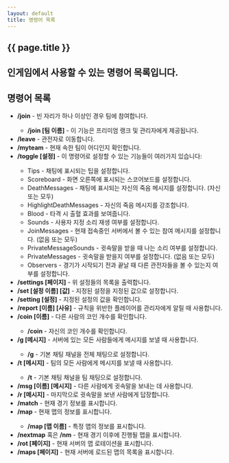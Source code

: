 ```yaml
---
layout: default
title: 명령어 목록
---
```


<section class="banner">
    <div class="container">
        <div class="content">
            <h1 class="title">{{ page.title }}</h1>
            <h2 class="subtitle">인게임에서 사용할 수 있는 명령어 목록입니다.</h2>
        </div>
        </div>
    </div>
</section>
<section class="content">
    <div class="container">
        <h2>명령어 목록</h2>
        <ul>
            <li><b>/join</b> - 빈 자리가 하나 이상인 경우 팀에 참여합니다.</li>
            <ul>
                <li><b>/join [팀 이름]</b> - 이 기능은 프리미엄 랭크 및 관리자에게 제공됩니다.</li>
            </ul>
            <li><b>/leave</b> - 관전자로 이동합니다.</li>
            <li><b>/myteam</b> - 현재 속한 팀이 어디인지 확인합니다.</li>
            <li><b>/toggle [설정]</b> - 이 명령어로 설정할 수 있는 기능들이 여러가지 있습니다:</li>
            <ul>
                <li>Tips - 채팅에 표시되는 팁을 설정합니다.</li>
                <li>Scoreboard - 화면 오른쪽에 표시되는 스코어보드를 설정합니다.</li>
                <li>DeathMessages - 채팅에 표시되는 자신의 죽음 메시지를 설정합니다. (자신 또는 모두)</li>
                <li>HighlightDeathMessages - 자신의 죽음 메시지를 강조합니다.</li>
                <li>Blood - 타격 시 출혈 효과를 보여줍니다.</li>
                <li>Sounds - 사용자 지정 소리 재생 여부를 설정합니다.</li>
                <li>JoinMessages - 현재 접속중인 서버에서 볼 수 있는 참여 메시지를 설정합니다. (없음 또는 모두)</li>
                <li>PrivateMessageSounds - 귓속말을 받을 때 나는 소리 여부를 설정합니다.</li>
                <li>PrivateMessages - 귓속말을 받을지 여부를 설정합니다. (없음 또는 모두)</li>
                <li>Observers - 경기가 시작되기 전과 끝날 때 다른 관전자들을 볼 수 있는지 여부를 설정합니다.</li>
            </ul>
            <li><b>/settings [페이지]</b> - 위 설정들의 목록을 출력합니다.</li>
            <li><b>/set [설정 이름] [값]</b> - 지정된 설정을 지정된 값으로 설정합니다.</li>
            <li><b>/setting [설정]</b> - 지정된 설정의 값을 확인합니다.</li>
            <li><b>/report [이름] [사유]</b> - 규칙을 위반한 플레이어를 관리자에게 알릴 때 사용합니다.</li>
            <li><b>/coin [이름]</b> - 다른 사람의 코인 개수를 확인합니다.</li>
            <ul>
                <li><b>/coin</b> - 자신의 코인 개수를 확인합니다.</li>
            </ul>
            <li><b>/g [메시지]</b> - 서버에 있는 모든 사람들에게 메시지를 보낼 때 사용합니다.</li>
            <ul>
                <li><b>/g</b> - 기본 채팅 채널을 전체 채팅으로 설정합니다.</li>
            </ul>
            <li><b>/t [메시지]</b> - 팀의 모든 사람에게 메시지를 보낼 때 사용합니다.</li>
            <ul>
                <li><b>/t</b> - 기본 채팅 채널을 팀 채팅으로 설정합니다.</li>
            </ul>
            <li><b>/msg [이름] [메시지]</b> - 다른 사람에게 귓속말을 보내는 데 사용합니다.</li>
            <li><b>/r [메시지]</b> - 마지막으로 귓속말을 보낸 사람에게 답장합니다.</li>
            <li><b>/match</b> - 현재 경기 정보를 표시합니다.</li>
            <li><b>/map</b> - 현재 맵의 정보를 표시합니다.</li>
            <ul>
                <li><b>/map [맵 이름]</b> - 특정 맵의 정보를 표시합니다.</li>
            </ul>
            <li><b>/nextmap</b> 혹은 <b>/nm</b> - 현재 경기 이후에 진행될 맵을 표시합니다.</li>
            <li><b>/rot [페이지]</b> - 현재 서버의 맵 로테이션을 표시합니다.</li>
            <li><b>/maps [페이지]</b> - 현재 서버에 로드된 맵의 목록을 표시합니다.</li>
        </ul>
    </div>
</section>